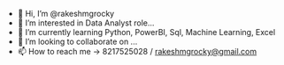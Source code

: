 - 👋 Hi, I’m @rakeshmgrocky
- 👀 I’m interested in Data Analyst role...
- 🌱 I’m currently learning Python, PowerBI, Sql, Machine Learning, Excel
- 💞️ I’m looking to collaborate on ...
- 📫 How to reach me -> 8217525028 / rakeshmgrocky@gmail.com

<!---
rakeshmgrocky/rakeshmgrocky is a ✨ special ✨ repository because its `README.md` (this file) appears on your GitHub profile.
You can click the Preview link to take a look at your changes.
--->
